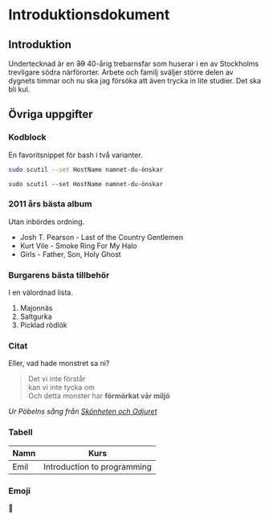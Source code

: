 # Introduktionsdokument 
## Introduktion
Undertecknad är en ~~39~~ 40-årig trebarnsfar som huserar i en av Stockholms trevligare södra närförorter. Arbete och familj sväljer större delen av dygnets timmar och nu ska jag försöka att även trycka in lite studier. Det ska bli kul.

## Övriga uppgifter
### Kodblock
En favoritsnippet för bash i två varianter.
```bash
sudo scutil --set HostName namnet-du-önskar
```

	sudo scutil --set HostName namnet-du-önskar

### 2011 års bästa album
Utan inbördes ordning.
- Josh T. Pearson - Last of the Country Gentlemen
- Kurt Vile - Smoke Ring For My Halo
- Girls - Father, Son, Holy Ghost

### Burgarens bästa tillbehör
I en välordnad lista.
1. Majonnäs
2. Saltgurka
3. Picklad rödlök

### Citat
Eller, vad hade monstret sa ni?
>Det vi inte förstår  
>kan vi inte tycka om  
>Och detta monster har **förmörkat vår miljö**

*Ur Pöbelns sång från [Skönheten och Odjuret](https://www.imdb.com/title/tt0101414)*

### Tabell
| Namn | Kurs |
|------|------|
| Emil | Introduction to programming |

### Emoji
:tooth: